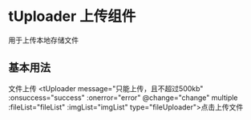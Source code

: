 # tUploader 上传组件
用于上传本地存储文件

## 基本用法
文件上传
<tUploader message="只能上传，且不超过500kb" :onsuccess="success" :onerror="error" @change="change" multiple  :fileList="fileList" :imgList="imgList" type="fileUploader">点击上传文件</tUploader>

<script setup>
import { ref,reactive } from 'vue'

const val = ref("");

const open = () => {
   const one = document.querySelector("#one");
   if(one.style.display == "none") {
      one.style="display: block";
   }else {
      one.style="display: none";
   }
}
const fileList = reactive([]);
const imgList = reactive([]);

const success = (e) => {
    fileList.unshift(...e.target.files);
}

const error = () => {
   alert('错误提示')
}

const change = (files) => {
   console.log(files);
}
</script>